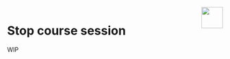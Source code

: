<img align="right" height="50" src="https://raw.githubusercontent.com/startxfr/libre/dev/doc/assets/logo.svg?sanitize=true">

# Stop course session

WIP
